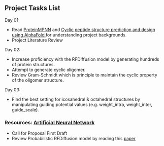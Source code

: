 ## Project Tasks List

Day 01:
- Read [ProteinMPNN](https://www.biorxiv.org/content/10.1101/2022.06.03.494563v1) and [Cyclic peptide structure prediction and design using AlphaFold
](https://www.biorxiv.org/content/10.1101/2023.02.25.529956v1.full) for understanding project backgrounds.
- Project Literature Review

Day 02:
- Increase proficiency with the RFDiffusion model by generating hundreds of protein structures.
- Attempt to generate cyclic oligomer.
- Review Gram-Schmidt which is principle to maintain the cyclic property of the oligomer structure.

Day 03: 
- Find the best setting for icosahedral & octahedral structures by manipulating guiding potential values (e.g. weight_intra, weight_inter, guide_scale).
### Resources: [Artificial Neural Network](https://www.turing.com/kb/necessity-of-bias-in-neural-networks)
- Call for Proposal First Draft
- Review Probabilistic RFDiffusion model by reading this [paper](https://arxiv.org/pdf/2006.11239.pdf)
